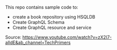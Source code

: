 This repo contains sample code to:

  - create a book repository using HSQLDB
  - Create GraphQL Schema
  - Create GraphQL resource and service 
  
Source: https://www.youtube.com/watch?v=zX2I7-aIldE&ab_channel=TechPrimers
